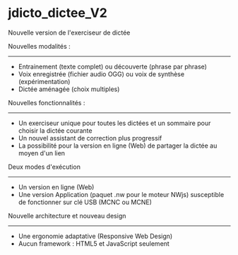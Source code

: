 # jdicto_dictee_V2
Nouvelle version de l'exerciseur de dictée

Nouvelles modalités :
*********************************************************
- Entrainement (texte complet) ou découverte (phrase par phrase)
- Voix enregistrée (fichier audio OGG) ou voix de synthèse (expérimentation)
- Dictée aménagée (choix multiples)

Nouvelles fonctionnalités :
****************************************
- Un exerciseur unique pour toutes les dictées et un sommaire pour choisir la dictée courante
- Un nouvel assistant de correction plus progressif
- La possibilité pour la version en ligne (Web) de partager la dictée au moyen d'un lien

Deux modes d'exécution
***************************************
- Un version en ligne (Web)
- Une version Application (paquet .nw pour le moteur NWjs) susceptible de fonctionner sur clé USB (MCNC ou MCNE)

Nouvelle architecture et nouveau design
***************************************
- Une ergonomie adaptative (Responsive Web Design)
- Aucun framework : HTML5 et JavaScript seulement
